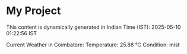 # My Project

This content is dynamically generated in Indian Time (IST): 2025-05-10 01:22:56 IST


Current Weather in Coimbatore:
Temperature: 25.88 °C
Condition: mist

